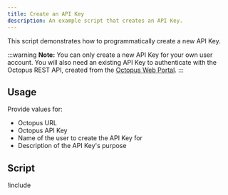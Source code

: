 ```yaml
---
title: Create an API Key
description: An example script that creates an API Key.
---
```


This script demonstrates how to programmatically create a new API Key.

:::warning
**Note:** You can only create a new API Key for your own user account. You will also need an existing API Key to authenticate with the Octopus REST API, created from the [Octopus Web Portal](/docs/octopus-rest-api/how-to-create-an-api-key.md).
:::

## Usage

Provide values for:

- Octopus URL
- Octopus API Key
- Name of the user to create the API Key for
- Description of the API Key's purpose

## Script

!include <create-api-key-scripts>
